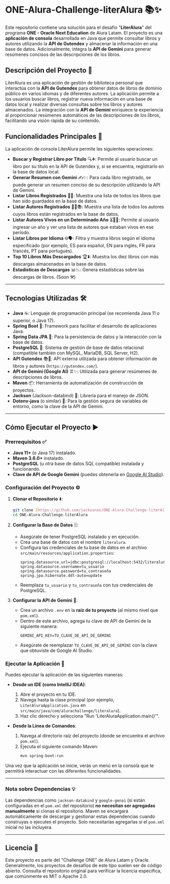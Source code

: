 # ONE-Alura-Challenge-literAlura 📚✨﻿

Este repositorio contiene una solución para el desafío "**LiterAlura**" del programa **ONE - Oracle Next Education** de Alura Latam. El proyecto es una **aplicación de consola** desarrollada en Java que permite consultar libros y autores utilizando la **API de Gutendex** y almacenar la información en una base de datos. Adicionalmente, integra la **API de Gemini** para generar resúmenes concisos de las descripciones de los libros.

## Descripción del Proyecto 📖

LiterAlura es una aplicación de gestión de biblioteca personal que interactúa con la **API de Gutendex** para obtener datos de libros de dominio público en varios idiomas y de diferentes autores. La aplicación permite a los usuarios buscar libros, registrar nueva información en una base de datos local y realizar diversas consultas sobre los libros y autores almacenados. La integración con la **API de Gemini** enriquece la experiencia al proporcionar resúmenes automáticos de las descripciones de los libros, facilitando una visión rápida de su contenido.

## Funcionalidades Principales 🚀

La aplicación de consola LiterAlura permite las siguientes operaciones:

* **Buscar y Registrar Libro por Título** 🔍➕: Permite al usuario buscar un libro por su título en la API de Gutendex y, si se encuentra, registrarlo en la base de datos local.
* **Generar Resumen con Gemini** ✍️✨: Para cada libro registrado, se puede generar un resumen conciso de su descripción utilizando la API de Gemini.
* **Listar Libros Registrados** 📖📜: Muestra una lista de todos los libros que han sido guardados en la base de datos.
* **Listar Autores Registrados** 🧑‍💻📚: Muestra una lista de todos los autores cuyos libros están registrados en la base de datos.
* **Listar Autores Vivos en un Determinado Año** ⏳👨‍🏫: Permite al usuario ingresar un año y ver una lista de autores que estaban vivos en ese período.
* **Listar Libros por Idioma** 🌐🗣️: Filtra y muestra libros según el idioma especificado (por ejemplo, ES para español, EN para inglés, FR para francés, PT para portugués).
* **Top 10 Libros Más Descargados** 🏆⬇️: Muestra los diez libros con más descargas almacenados en la base de datos.
* **Estadísticas de Descargas** 📊📉: Genera estadísticas sobre las descargas de libros. (Soon ⚒️)

---

## Tecnologías Utilizadas 🛠️

* **Java** ☕: Lenguaje de programación principal (se recomienda Java 11 o superior, o Java 17).
* **Spring Boot** 🍃: Framework para facilitar el desarrollo de aplicaciones Java.
* **Spring Data JPA** 💾: Para la persistencia de datos y la interacción con la base de datos.
* **PostgreSQL** 🐘: Sistema de gestión de base de datos relacional (compatible también con MySQL, MariaDB, SQL Server, H2).
* **API Gutendex** 📚🔗: API externa utilizada para obtener información de libros y autores (`https://gutendex.com/`).
* **API de Gemini (Google AI)** ♊✨: Utilizada para generar resúmenes de descripciones de libros.
* **Maven** 📦: Herramienta de automatización de construcción de proyectos.
* **Jackson** (Jackson-databind) 🔗: Librería para el manejo de JSON.
* **Dotenv-java** (o similar) 🔐: Para la gestión segura de variables de entorno, como la clave de la API de Gemini.

---

## Cómo Ejecutar el Proyecto ▶️

### Prerrequisitos ✅

* **Java 11+** (o Java 17) instalado.
* **Maven 3.6.0+** instalado.
* **PostgreSQL** (u otra base de datos SQL compatible) instalada y funcionando.
* **Clave de API de Google Gemini** (puedes obtenerla en [Google AI Studio](https://aistudio.google.com/)).

### Configuración del Proyecto ⚙️

1.  **Clonar el Repositorio** ⬇️:
    ```bash
    git clone [https://github.com/jacksonos/ONE-Alura-Challenge-literAlura.git](https://github.com/jacksonos/ONE-Alura-Challenge-literAlura.git)
    cd ONE-Alura-Challenge-literAlura
    ```

2.  **Configurar la Base de Datos** 🗄️:
    * Asegúrate de tener PostgreSQL instalado y en ejecución.
    * Crea una base de datos con el nombre `literalura`.
    * Configura las credenciales de tu base de datos en el archivo `src/main/resources/application.properties`:
        ```properties
        spring.datasource.url=jdbc:postgresql://localhost:5432/literalura
        spring.datasource.username=tu_usuario
        spring.datasource.password=tu_contraseña
        spring.jpa.hibernate.ddl-auto=update
        ```
    * Reemplaza `tu_usuario` y `tu_contraseña` con tus credenciales de PostgreSQL.

3.  **Configurar la API de Gemini** 🔑:
    * Crea un archivo `.env` en la **raíz de tu proyecto** (al mismo nivel que `pom.xml`).
    * Dentro de este archivo, agrega tu clave de API de Gemini de la siguiente manera:
        ```properties
        GEMINI_API_KEY=TU_CLAVE_DE_API_DE_GEMINI
        ```
    * Asegúrate de reemplazar `TU_CLAVE_DE_API_DE_GEMINI` con la clave que obtuviste de Google AI Studio.

### Ejecutar la Aplicación 🚀

Puedes ejecutar la aplicación de las siguientes maneras:

* **Desde un IDE (como IntelliJ IDEA)**:
    1.  Abre el proyecto en tu IDE.
    2.  Navega hasta la clase principal (por ejemplo, `LiterAluraApplication.java` en `src/main/java/com/alurachallenge/literalura`).
    3.  Haz clic derecho y selecciona "Run 'LiterAluraApplication.main()'".

* **Desde la Línea de Comandos**:
    1.  Navega al directorio raíz del proyecto (donde se encuentra el archivo `pom.xml`).
    2.  Ejecuta el siguiente comando Maven:
        ```bash
        mvn spring-boot:run
        ```

Una vez que la aplicación se inicie, verás un menú en la consola que te permitirá interactuar con las diferentes funcionalidades.

---

### Nota sobre Dependencias 💡

Las dependencias como `jackson-databind` y `google-genai` (si están configuradas en el `pom.xml` del repositorio) **no necesitan ser agregadas manualmente** si clonas el repositorio. Maven se encargará automáticamente de descargar y gestionar estas dependencias cuando construyas o ejecutes el proyecto. Solo necesitarías agregarlas si el `pom.xml` inicial no las incluyera.

---

## Licencia 📄

Este proyecto es parte del "Challenge ONE" de Alura Latam y Oracle. Generalmente, los proyectos de desafíos de este tipo suelen ser de código abierto. Consulta el repositorio original para verificar la licencia específica, que comúnmente es MIT o Apache 2.0.

